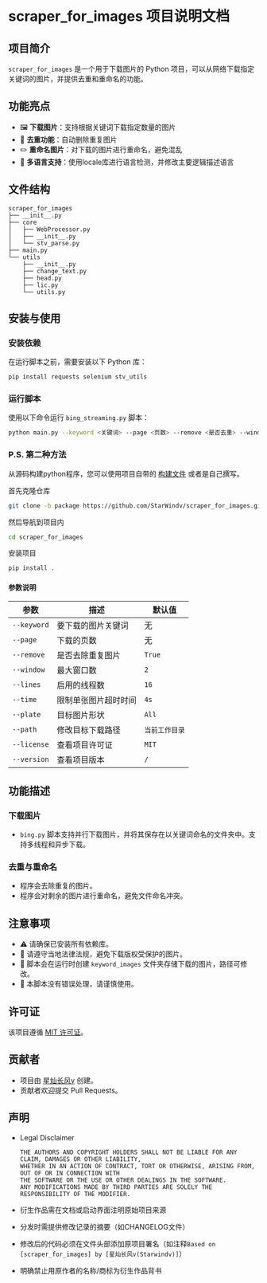 # scraper_for_images 项目说明文档

## 项目简介

`scraper_for_images` 是一个用于下载图片的 Python 项目，可以从网络下载指定关键词的图片，并提供去重和重命名的功能。

## 功能亮点

- 🖼️ **下载图片**：支持根据关键词下载指定数量的图片
- 🧹 **去重功能**：自动删除重复图片
- ✏️ **重命名图片**：对下载的图片进行重命名，避免混乱
- 📖 **多语言支持**：使用locale库进行语言检测，并修改主要逻辑描述语言

## 文件结构

```
scraper_for_images
├── __init__.py
├── core
│   ├── WebProcessor.py
│   ├── __init__.py
│   └── stv_parse.py
├── main.py
└── utils
    ├── __init__.py
    ├── change_text.py
    ├── head.py
    ├── lic.py
    └── utils.py
```

## 安装与使用

### 安装依赖

在运行脚本之前，需要安装以下 Python 库：

```bash
pip install requests selenium stv_utils
```

### 运行脚本

使用以下命令运行 `bing_streaming.py` 脚本：

```bash
python main.py --keyword <关键词> --page <页数> --remove <是否去重> --window <窗口数量> --lines <线程数量>
```

### P.S. 第二种方法

从源码构建python程序，您可以使用项目自带的 [构建文件](./pyproject.toml) 或者是自己撰写。

首先克隆仓库
```bash
git clone -b package https://github.com/StarWindv/scraper_for_images.git
```

然后导航到项目内
```bash
cd scraper_for_images
```

安装项目
```bash
pip install .
```

#### 参数说明

| 参数          | 描述         | 默认值      |
| ----------- | ---------- | -------- |
| `--keyword` | 要下载的图片关键词  | 无        |
| `--page`    | 下载的页数      | 无        |
| `--remove`  | 是否去除重复图片   | `True`   |
| `--window`  | 最大窗口数      | `2`      |
| `--lines`   | 启用的线程数     | `16`     |
| `--time`    | 限制单张图片超时时间 | `4s`     |
| `--plate`   | 目标图片形状     | `All`    |
| `--path`    | 修改目标下载路径   | `当前工作目录` |
| `--license` | 查看项目许可证    | `MIT`    |
| `--version` | 查看项目版本     | `/`      |

## 功能描述

### 下载图片

- `bing.py` 脚本支持并行下载图片，并将其保存在以关键词命名的文件夹中。支持多线程和异步下载。

### 去重与重命名

- 程序会去除重复的图片。
- 程序会对剩余的图片进行重命名，避免文件命名冲突。

## 注意事项

- ⚠️ 请确保已安装所有依赖库。
- 📜 请遵守当地法律法规，避免下载版权受保护的图片。
- 🧳 脚本会在运行时创建 `keyword_images` 文件夹存储下载的图片，路径可修改。
- 🚫 本脚本没有错误处理，请谨慎使用。

## 许可证

该项目遵循 [MIT 许可证](./LICENSE)。

## 贡献者

- 项目由 [星灿长风v](https://github.com/StarWindv) 创建。
- 贡献者欢迎提交 Pull Requests。

## 声明

- Legal Disclaimer
  
  ```
  THE AUTHORS AND COPYRIGHT HOLDERS SHALL NOT BE LIABLE FOR ANY CLAIM, DAMAGES OR OTHER LIABILITY, 
  WHETHER IN AN ACTION OF CONTRACT, TORT OR OTHERWISE, ARISING FROM, OUT OF OR IN CONNECTION WITH 
  THE SOFTWARE OR THE USE OR OTHER DEALINGS IN THE SOFTWARE. 
  ANY MODIFICATIONS MADE BY THIRD PARTIES ARE SOLELY THE RESPONSIBILITY OF THE MODIFIER.
  ```

- 衍生作品需在文档或启动界面注明原始项目来源

- 分发时需提供修改记录的摘要（如CHANGELOG文件）

- 修改后的代码必须在文件头部添加原项目署名（如注释`Based on [scraper_for_images] by [星灿长风v(Starwindv)]`）

- 明确禁止用原作者的名称/商标为衍生作品背书
